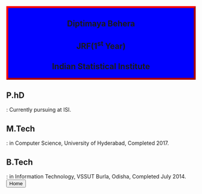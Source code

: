 <!DOCTYPE html>
<html>
<head>
<style>
.myDiv {
  border: 5px outset red;
  background-color: blue;
  text-align: center;
}

.anybutton {
       top:11%;
       left:55%;
       width:100px;
       height:40px;
       position: absolute;
       z-index: 2;
       background: white; 
       }

</style>
</head>
<body>

<div class="myDiv">
 
  <h2>Diptimaya Behera</h2>
  <h2>JRF(1<sup>st</sup> Year)</h2>
  <h2>Indian Statistical Institute</h2>
</div>

<h2>P.hD</h2> : Currently pursuing at ISI.
<h2>M.Tech</h2> : in Computer Science, University of Hyderabad, Completed  2017.
<h2>B.Tech</h2> : in Information Technology, VSSUT Burla, Odisha, Completed July 2014. 

<a href="Home.html">  
    <button>Home</button>  
  </a>
</body>
</html>
